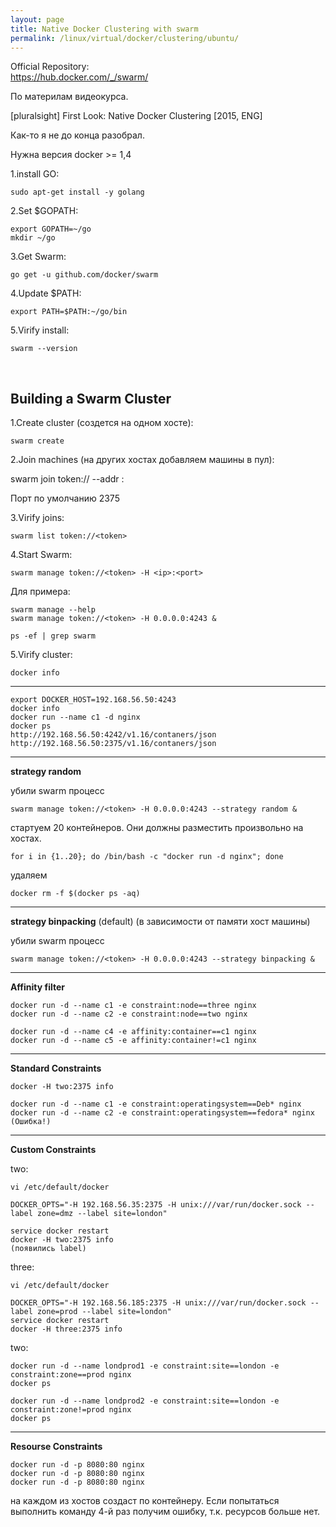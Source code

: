 ```yaml
---
layout: page
title: Native Docker Clustering with swarm
permalink: /linux/virtual/docker/clustering/ubuntu/
---
```



Official Repository:  
https://hub.docker.com/_/swarm/


По материлам видеокурса.


[pluralsight] First Look: Native Docker Clustering [2015, ENG]

Как-то я не до конца разобрал.



Нужна версия docker >= 1,4

1.install GO:

    sudo apt-get install -y golang

2.Set $GOPATH:

    export GOPATH=~/go  
    mkdir ~/go

3.Get Swarm:

    go get -u github.com/docker/swarm

4.Update $PATH:

    export PATH=$PATH:~/go/bin


5.Virify install:

    swarm --version


<br/>

## Building a Swarm Cluster

1.Create cluster (создется на одном хосте):

    swarm create


2.Join machines (на других хостах добавляем машины в пул):

   swarm join token://<token> --addr <ip>:<port>

Порт по умолчанию 2375

3.Virify joins:

    swarm list token://<token>

4.Start Swarm:

    swarm manage token://<token> -H <ip>:<port>

Для примера:

    swarm manage --help
    swarm manage token://<token> -H 0.0.0.0:4243 &

    ps -ef | grep swarm


5.Virify cluster:

    docker info


___



    export DOCKER_HOST=192.168.56.50:4243
    docker info
    docker run --name c1 -d nginx
    docker ps
    http://192.168.56.50:4242/v1.16/contaners/json
    http://192.168.56.50:2375/v1.16/contaners/json

___

**strategy random**

убили swarm процесс


    swarm manage token://<token> -H 0.0.0.0:4243 --strategy random &

стартуем 20 контейнеров. Они должны разместить произвольно на хостах.

    for i in {1..20}; do /bin/bash -c "docker run -d nginx"; done

удаляем

    docker rm -f $(docker ps -aq)


___

**strategy binpacking** (default) (в зависимости от памяти хост машины)

убили swarm процесс


    swarm manage token://<token> -H 0.0.0.0:4243 --strategy binpacking &


___

**Affinity filter**

    docker run -d --name c1 -e constraint:node==three nginx
    docker run -d --name c2 -e constraint:node==two nginx

    docker run -d --name c4 -e affinity:container==c1 nginx
    docker run -d --name c5 -e affinity:container!=c1 nginx


___

**Standard Constraints**


    docker -H two:2375 info

    docker run -d --name c1 -e constraint:operatingsystem==Deb* nginx
    docker run -d --name c2 -e constraint:operatingsystem==fedora* nginx (Ошибка!)


___

**Custom Constraints**

two:


    vi /etc/default/docker

    DOCKER_OPTS="-H 192.168.56.35:2375 -H unix:///var/run/docker.sock --label zone=dmz --label site=london"

    service docker restart
    docker -H two:2375 info
    (появились label)


three:

    vi /etc/default/docker

    DOCKER_OPTS="-H 192.168.56.185:2375 -H unix:///var/run/docker.sock --label zone=prod --label site=london"
    service docker restart
    docker -H three:2375 info


two:

    docker run -d --name londprod1 -e constraint:site==london -e constraint:zone==prod nginx
    docker ps

    docker run -d --name londprod2 -e constraint:site==london -e constraint:zone!=prod nginx
    docker ps


___

**Resourse Constraints**


    docker run -d -p 8080:80 nginx
    docker run -d -p 8080:80 nginx
    docker run -d -p 8080:80 nginx


на каждом из хостов создаст по контейнеру.
Если попытаться выполнить команду 4-й раз получим ошибку, т.к. ресурсов больше нет.
